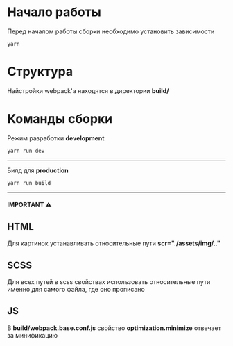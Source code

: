 # Начало работы

Перед началом работы сборки необходимо установить зависимости

    yarn


# Структура

Найстройки webpack'a находятся в директории **build/**


# Команды сборки

Режим разработки **development**

    yarn run dev

***

Билд для **production**

    yarn run build

***

#### IMPORTANT ⚠️

## HTML

Для картинок устанавливать относительные пути **scr="./assets/img/.."**

## SCSS

Для всех путей в scss свойствах использовать относительные пути именно для самого файла, где оно прописано

## JS

В **build/webpack.base.conf.js** свойство **optimization.minimize** отвечает за минификацию
